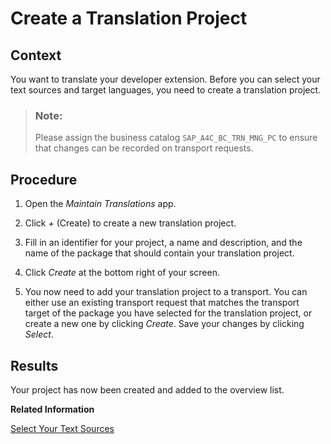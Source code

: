<!-- loiob07e69e65f94434393565b3559d06fd1 -->

# Create a Translation Project



## Context

You want to translate your developer extension. Before you can select your text sources and target languages, you need to create a translation project.

> ### Note:  
> Please assign the business catalog `SAP_A4C_BC_TRN_MNG_PC` to ensure that changes can be recorded on transport requests.



## Procedure

1.  Open the *Maintain Translations* app.

2.  Click *\+* \(Create\) to create a new translation project.

3.  Fill in an identifier for your project, a name and description, and the name of the package that should contain your translation project.

4.  Click *Create* at the bottom right of your screen.

5.  You now need to add your translation project to a transport. You can either use an existing transport request that matches the transport target of the package you have selected for the translation project, or create a new one by clicking *Create*. Save your changes by clicking *Select*.




<a name="loiob07e69e65f94434393565b3559d06fd1__result_xpk_3vh_2nb"/>

## Results

Your project has now been created and added to the overview list.

**Related Information**  


[Select Your Text Sources](select-your-text-sources-b93df3e.md)


